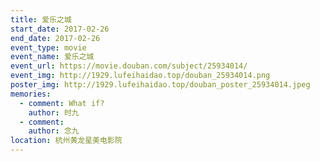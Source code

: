 ```yaml
---
title: 爱乐之城
start_date: 2017-02-26
end_date: 2017-02-26
event_type: movie
event_name: 爱乐之城
event_url: https://movie.douban.com/subject/25934014/
event_img: http://1929.lufeihaidao.top/douban_25934014.png
poster_img: http://1929.lufeihaidao.top/douban_poster_25934014.jpeg
memories:
  - comment: What if?
    author: 时九
  - comment: 
    author: 念九
location: 杭州黄龙星美电影院
---
```

